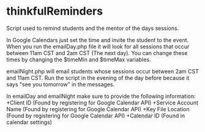 thinkfulReminders
=================

Script used to remind students and the mentor of the days sessions.

In Google Calendars just set the time and invite the student to the event.  When you run the emailDay.php file it will look for all sessions that occur between 11am CST and 2am CST (The next day).  You can change these times by changing the $timeMin and $timeMax variables.

emailNight.php will email students whose sessions occur between 2am CST and 11am CST.  Run the script in the evening of the day before because it says "see you tomorrow" in the messages.

In emailDay and emailNight make sure to provide the following information:
+Client ID (Found by registering for Google Calendar API)
+Service Account Name (Found by registering for Google Calendar API)
+Key File Location (Found by registering for Google Calendar API)
+Calendar ID (Found in calendar settings)
